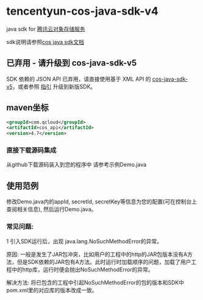 # tencentyun-cos-java-sdk-v4

java sdk for [腾讯云对象存储服务](https://www.qcloud.com/product/cos.html)

sdk说明请参照[cos java sdk文档](https://www.qcloud.com/doc/product/436/6273)

## 已弃用 - 请升级到 cos-java-sdk-v5
SDK 依赖的 JSON API 已弃用，请直接使用基于 XML API 的 [cos-java-sdk-v5](https://github.com/tencentyun/cos-java-sdk-v5)，或者参照 [指引](https://cloud.tencent.com/document/product/436/31355) 升级到新版SDK。


## maven坐标

```xml
<groupId>com.qcloud</groupId>
<artifactId>cos_api</artifactId>
<version>4.7</version>
```

### 直接下载源码集成
从github下载源码装入到您的程序中
请参考示例Demo.java

## 使用范例
修改Demo.java内的appId, secretId, secretKey等信息为您的配置(可在控制台上查阅相关信息), 然后运行Demo.java。


### 常见问题:

1 引入SDK运行后，出现 java.lang.NoSuchMethodError的异常。

   原因: 一般是发生了JAR包冲突，比如用户的工程中的http的JAR包版本没有A方法，但是SDK依赖的JAR包有A方法。此时运行时加载顺序的问题，加载了用户工程中的http库，运行时便会抛出NoSuchMethodError的异常。

   解决方法:  将已包含的工程中引起NoSuchMethodError的包的版本和SDK中pom.xml里的对应库的版本改成一致。
